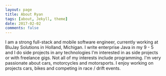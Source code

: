 ```yaml
---
layout: page
title: About Ryan
tags: [about, Jekyll, theme]
date: 2017-02-02
comments: false
---
```


I am a strong full-stack and mobile software engineer, currently working at BluJay Solutions in Holland, Michigan. I write enterprise Java in my 9 - 5 and I do side projects in any technologies I'm interested in as side projects or with freelance gigs. Not all of my interests include programming. I'm very passionate about cars, motorcycles and motorsports. I enjoy working on projects cars, bikes and competing in race / drift events.
